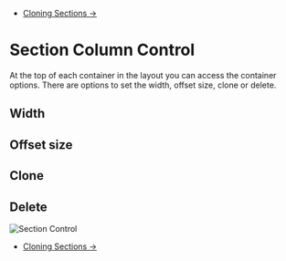 <div class="row-fluid">
	<div class="span12">
		<ul class="pager">
  			<li class="pull-right"><a href="http://docs.pagelines.com/configure/cloning-sections">Cloning Sections &rarr;</a></li>
		</ul>
	</div>
</div>

# Section Column Control #

At the top of each container in the layout you can access the container options. There are options to set the width, offset size, clone or delete.

## Width

## Offset size

## Clone 

## Delete 

![Section Control](https://raw.github.com/pagelines/Docs/master/gh-pages-template/public/img/section-control.png "Section Control")


<div class="row-fluid">
	<div class="span12">
		<ul class="pager">
  			<li class="pull-right"><a href="http://docs.pagelines.com/configure/cloning-sections">Cloning Sections &rarr;</a></li>
		</ul>
	</div>
</div>